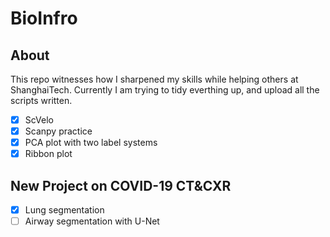 # BioInfro
## About
This repo witnesses how I sharpened my skills while helping others at ShanghaiTech. 
Currently I am trying to tidy everthing up, and upload all the scripts written.
- [x] ScVelo 
- [x] Scanpy practice
- [x] PCA plot with two label systems
- [x] Ribbon plot 
## New Project on COVID-19 CT&CXR 
- [x] Lung segmentation
- [ ] Airway segmentation with U-Net
